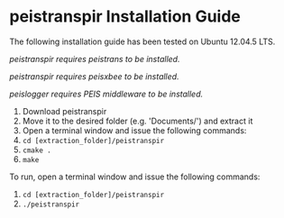 ﻿# peistranspir Installation Guide
The following installation guide has been tested on Ubuntu 12.04.5 LTS.

*peistranspir requires peistrans to be installed.*

*peistranspir requires peisxbee to be installed.*

*peislogger requires PEIS middleware to be installed.*

1. Download peistranspir
2. Move it to the desired folder (e.g. 'Documents/') and extract it
3. Open a terminal window and issue the following commands:
4. `cd [extraction_folder]/peistranspir`
5. `cmake .`
6. `make`

To run, open a terminal window and issue the following commands:

1. `cd [extraction_folder]/peistranspir`
2. `./peistranspir`